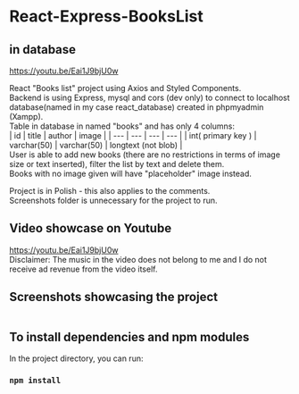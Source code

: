 # React-Express-BooksList
## in database

https://youtu.be/Eai1J9bjU0w

React "Books list" project using Axios and Styled Components. </br>
Backend is using Express, mysql and cors (dev only) to connect to localhost database(named in my case react_database) created in phpmyadmin (Xampp). </br>
Table in database in named "books" and has only 4 columns:  </br>
| id | title | author | image |
| --- | --- | --- | --- |
| int( primary key ) | varchar(50)  | varchar(50) | longtext (not blob) | </br>
User is able to add new books (there are no restrictions in terms of image size or text inserted), filter the list by text and delete them. </br>
Books with no image given will have "placeholder" image instead. </br>

Project is in Polish - this also applies to the comments. </br>
Screenshots folder is unnecessary for the project to run. </br>

## Video showcase on Youtube
https://youtu.be/Eai1J9bjU0w </br>
Disclaimer: The music in the video does not belong to me and I do not receive ad revenue from the video itself.

## Screenshots showcasing the project

<img src="">

## To install dependencies and npm modules

In the project directory, you can run:

### `npm install`
